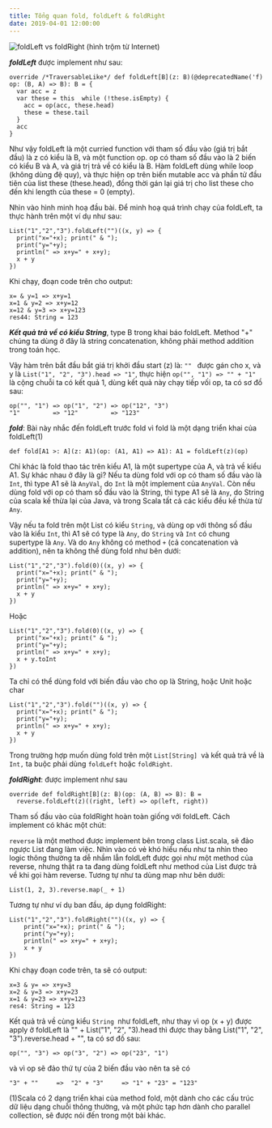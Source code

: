 ```yaml
---
title: Tổng quan fold, foldLeft & foldRight
date: 2019-04-01 12:00:00
---
```


![foldLeft vs foldRight (hình trộm từ Internet)](https://1.bp.blogspot.com/-Lj26_YcdWwU/V6Fz99p-AMI/AAAAAAAAIuc/zAGMUmfF0JEsgPvVPWvFUMmcm8big4hKgCLcB/s640/foldlfoldr1.jpg)  

***foldLeft*** được implement như sau:

```
override /*TraversableLike*/ def foldLeft[B](z: B)(@deprecatedName('f) op: (B, A) => B): B = {
  var acc = z
  var these = this  while (!these.isEmpty) {
    acc = op(acc, these.head)
    these = these.tail
  }
  acc
}
```

Như vậy foldLeft là một curried function với tham số đầu vào (giá trị bắt đầu) là z có kiểu là B, và một function op. op có tham số đầu vào là 2 biến có kiểu B và A,  và giá trị trả về có kiểu là B. 
Hàm foldLeft dùng while loop (không dùng đệ quy), và thực hiện op trên biến mutable acc và phần tử đầu tiên của list these (these.head), đồng thời gán lại giá trị cho list these cho đến khi length của these = 0 (empty).

Nhìn vào hình minh hoạ đầu bài. Để minh hoạ quá trình chạy của foldLeft, ta thực hành trên một ví dụ như sau: 


```
List("1","2","3").foldLeft("")((x, y) => { 
  print("x="+x); print(" & "); 
  print("y="+y); 
  println(" => x+y=" + x+y); 
  x + y
})
```

Khi chạy, đoạn code trên cho output:

```
x= & y=1 => x+y=1
x=1 & y=2 => x+y=12
x=12 & y=3 => x+y=123
res44: String = 123
```

***Kết quả trả về có kiểu String***,   type B trong khai báo foldLeft. Method "+" chúng ta dùng ở đây là string concatenation, không phải method addition trong toán học.

Vậy hàm trên bắt đầu bắt giá trị khởi đầu start (z) là: `"" ` được gán cho x, và y là `List("1", "2", "3").head => "1"`, thực hiện `op("", "1") => "" + "1" `là cộng chuỗi ta có kết quả 1, dùng kết quả này chạy tiếp vối op, ta có sơ đồ sau:

```
op("", "1") => op("1", "2") => op("12", "3")
"1"         => "12"         => "123"  
```

***fold***: Bài này nhắc đến foldLeft trước fold vì fold là một dạng triển khai của foldLeft(1)

```
def fold[A1 >: A](z: A1)(op: (A1, A1) => A1): A1 = foldLeft(z)(op)
```

Chỉ khác là fold thao tác trên kiểu A1, là một supertype của A, và trả về kiểu A1. Sự khác nhau ở đây là gì? Nếu ta dùng fold với op có tham số đầu vào là `Int`, thì type A1 sẽ là `AnyVal`, do `Int` là một implement của `AnyVal`. Còn nếu dùng fold với op có tham số đầu vào là String, thì type A1 sẽ là `Any`, do String của scala kế thừa lại của Java, và trong Scala tất cả các kiểu đều kế thừa từ `Any`.

Vậy nếu ta fold trên một List có kiểu `String`, và dùng op với thông số đầu vào là kiểu `Int`, thì A1 sẽ có type là `Any`, do `String` và `Int` có chung supertype là `Any`. Và do `Any` không có method `+` (cả concatenation và addition), nên ta không thể dùng fold như bên dưới:

```
List("1","2","3").fold(0)((x, y) => {
  print("x="+x); print(" & ");
  print("y="+y);
  println(" => x+y=" + x+y);
  x + y
})
```

Hoặc


```
List("1","2","3").fold(0)((x, y) => {
  print("x="+x); print(" & ");
  print("y="+y);
  println(" => x+y=" + x+y);
  x + y.toInt
})
```

Ta chỉ có thể dùng fold với biến đầu vào cho op là String, hoặc Unit hoặc char

```
List("1","2","3").fold("")((x, y) => {
  print("x="+x); print(" & ");
  print("y="+y);
  println(" => x+y=" + x+y);
  x + y
})
```

Trong trường hợp muốn dùng fold trên một `List[String] `và kết quả trả về là `Int,` ta buộc phải dùng `foldLeft` hoặc `foldRight`.

***foldRight***: được implement như sau

```
override def foldRight[B](z: B)(op: (A, B) => B): B =
  reverse.foldLeft(z)((right, left) => op(left, right))
``` 

Tham số đầu vào của foldRight hoàn toàn giống với foldLeft. Cách implement có khác một chút:

`reverse` là một method được implement bên trong class List.scala, sẽ đảo ngược List đang làm việc. Nhìn vào có vẻ khó hiểu nếu như ta nhìn theo logic thông thường ta dễ nhầm lẫn foldLeft được gọi như một method của reverse, nhưng thật ra ta đang dùng foldLeft như method của List được trả về khi gọi hàm reverse. Tương tự như ta dùng map như bên dưới: 

```
List(1, 2, 3).reverse.map(_ + 1)
```

Tương tự như ví dụ ban đầu, áp dụng foldRight:

```
List("1","2","3").foldRight("")((x, y) => {
	print("x="+x); print(" & ");
	print("y="+y);
	println(" => x+y=" + x+y);
	x + y
})
```

Khi chạy đoạn code trên, ta sẽ có output:

```
x=3 & y= => x+y=3
x=2 & y=3 => x+y=23
x=1 & y=23 => x+y=123
res4: String = 123
```

Kết quả trả về cùng kiểu `String `như foldLeft, như thay vì op (x + y) được apply ở foldLeft là "" + List("1", "2", "3).head thì được thay bằng List("1", "2", "3").reverse.head + "", ta có sơ đồ sau:

```
op("", "3") => op("3", "2") => op("23", "1")
```

và vì op sẽ đảo thứ tự của 2 biến đầu vào nên ta sẽ có

```
"3" + ""     =>  "2" + "3"     => "1" + "23" = "123"
```

(1)Scala có 2 dạng triển khai của method fold, một dành cho các cấu trúc dữ liệu dạng chuỗi thông thường, và một phức tạp hơn dành cho parallel collection, sẽ được nói đến trong một bài khác. 

